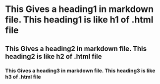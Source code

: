 # This Gives a heading1 in markdown file. This heading1 is like h1 of .html file
## This Gives a heading2 in markdown file. This heading2 is like h2 of .html file
### This Gives a heading3 in markdown file. This heading3 is like h3 of .html file
